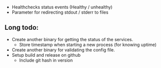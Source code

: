 * Healthchecks status events (Healthy / unhealthy)
* Parameter for redirecting stdout / stderr to files

## Long todo:
* Create another binary for getting the status of the services.
    * Store timestamp when starting a new process (for knowing uptime)
* Create another binary for validating the config file.
* Setup build and release on github
    * Include git hash in version